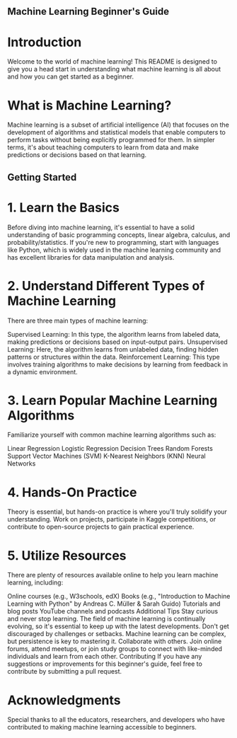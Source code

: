 
## Machine Learning Beginner's Guide
# Introduction
Welcome to the world of machine learning! This README is designed to give you a head start in understanding what machine learning is all about and how you can get started as a beginner.

# What is Machine Learning?
Machine learning is a subset of artificial intelligence (AI) that focuses on the development of algorithms and statistical models that enable computers to perform tasks without being explicitly programmed for them. In simpler terms, it's about teaching computers to learn from data and make predictions or decisions based on that learning.

## Getting Started
# 1. Learn the Basics
Before diving into machine learning, it's essential to have a solid understanding of basic programming concepts, linear algebra, calculus, and probability/statistics. If you're new to programming, start with languages like Python, which is widely used in the machine learning community and has excellent libraries for data manipulation and analysis.

# 2. Understand Different Types of Machine Learning
There are three main types of machine learning:

Supervised Learning: In this type, the algorithm learns from labeled data, making predictions or decisions based on input-output pairs.
Unsupervised Learning: Here, the algorithm learns from unlabeled data, finding hidden patterns or structures within the data.
Reinforcement Learning: This type involves training algorithms to make decisions by learning from feedback in a dynamic environment.
# 3. Learn Popular Machine Learning Algorithms
Familiarize yourself with common machine learning algorithms such as:

Linear Regression
Logistic Regression
Decision Trees
Random Forests
Support Vector Machines (SVM)
K-Nearest Neighbors (KNN)
Neural Networks
# 4. Hands-On Practice
Theory is essential, but hands-on practice is where you'll truly solidify your understanding. Work on projects, participate in Kaggle competitions, or contribute to open-source projects to gain practical experience.

# 5. Utilize Resources
There are plenty of resources available online to help you learn machine learning, including:

Online courses (e.g., W3schools, edX)
Books (e.g., "Introduction to Machine Learning with Python" by Andreas C. Müller & Sarah Guido)
Tutorials and blog posts
YouTube channels and podcasts
Additional Tips
Stay curious and never stop learning. The field of machine learning is continually evolving, so it's essential to keep up with the latest developments.
Don't get discouraged by challenges or setbacks. Machine learning can be complex, but persistence is key to mastering it.
Collaborate with others. Join online forums, attend meetups, or join study groups to connect with like-minded individuals and learn from each other.
Contributing
If you have any suggestions or improvements for this beginner's guide, feel free to contribute by submitting a pull request.

# Acknowledgments
Special thanks to all the educators, researchers, and developers who have contributed to making machine learning accessible to beginners.
